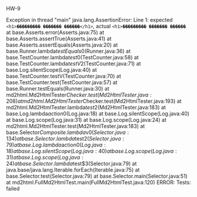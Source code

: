 HW-9

Exception in thread "main" java.lang.AssertionError: Line 1:
     expected `<h1>��������� ������� ������</h1>`,
       actual `<h1>��������� ������� ������` 
        at base.Asserts.error(Asserts.java:75)
        at base.Asserts.assertTrue(Asserts.java:41)
        at base.Asserts.assertEquals(Asserts.java:20)
        at base.Runner.lambda$testEquals$0(Runner.java:36)
        at base.TestCounter.lambda$test$0(TestCounter.java:58)
        at base.TestCounter.lambda$testV$2(TestCounter.java:71)
        at base.Log.silentScope(Log.java:40)
        at base.TestCounter.testV(TestCounter.java:70)
        at base.TestCounter.test(TestCounter.java:57)
        at base.Runner.testEquals(Runner.java:30)
        at md2html.Md2HtmlTester$Checker.test(Md2HtmlTester.java:208)
        at md2html.Md2HtmlTester$Checker.test(Md2HtmlTester.java:193)
        at md2html.Md2HtmlTester.lambda$test$2(Md2HtmlTester.java:183)
        at base.Log.lambda$action$0(Log.java:18)
        at base.Log.silentScope(Log.java:40)
        at base.Log.scope(Log.java:31)
        at base.Log.scope(Log.java:24)
        at md2html.Md2HtmlTester.test(Md2HtmlTester.java:183)
        at base.Selector$Composite.lambda$v$0(Selector.java:134)
        at base.Selector.lambda$test$2(Selector.java:79)
        at base.Log.lambda$action$0(Log.java:18)
        at base.Log.silentScope(Log.java:40)
        at base.Log.scope(Log.java:31)
        at base.Log.scope(Log.java:24)
        at base.Selector.lambda$test$3(Selector.java:79)
        at java.base/java.lang.Iterable.forEach(Iterable.java:75)
        at base.Selector.test(Selector.java:79)
        at base.Selector.main(Selector.java:51)
        at md2html.FullMd2HtmlTest.main(FullMd2HtmlTest.java:120)
ERROR: Tests: failed